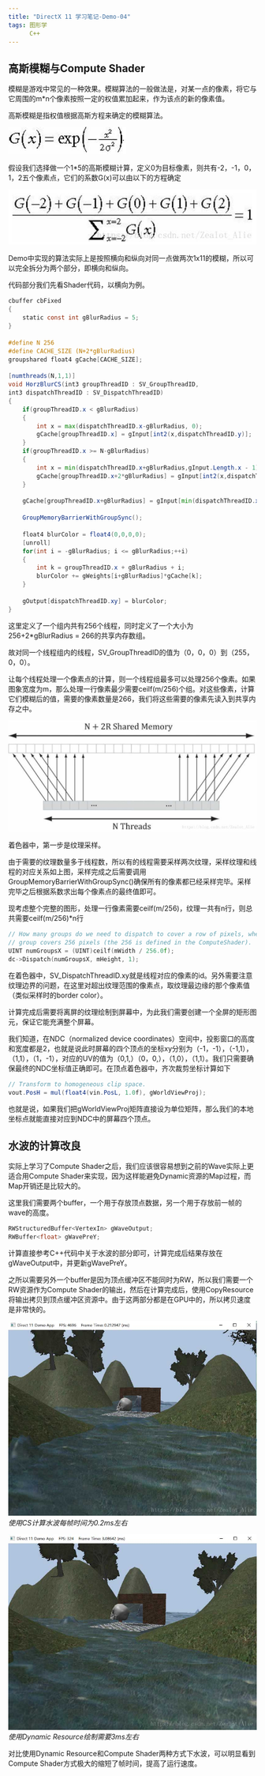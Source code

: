 ```yaml
---
title: "DirectX 11 学习笔记-Demo-04"
tags: 图形学
      C++
---
```


## 高斯模糊与Compute Shader

模糊是游戏中常见的一种效果。模糊算法的一般做法是，对某一点的像素，将它与它周围的m*n个像素按照一定的权值累加起来，作为该点的新的像素值。

高斯模糊是指权值根据高斯方程来确定的模糊算法。<!--more-->

![format1](/assets/images/2018-09-15-DX11Demo04/1.jpg)

假设我们选择做一个1*5的高斯模糊计算，定义0为目标像素，则共有-2，-1，0，1，2五个像素点，它们的系数G(x)可以由以下的方程确定

![format2](/assets/images/2018-09-15-DX11Demo04/2.jpg)

Demo中实现的算法实际上是按照横向和纵向对同一点做两次1x11的模糊，所以可以完全拆分为两个部分，即横向和纵向。

代码部分我们先看Shader代码，以横向为例。

```glsl
cbuffer cbFixed
{ 
    static const int gBlurRadius = 5;
}

#define N 256
#define CACHE_SIZE (N+2*gBlurRadius)
groupshared float4 gCache[CACHE_SIZE];

[numthreads(N,1,1)]
void HorzBlurCS(int3 groupThreadID : SV_GroupThreadID,
int3 dispatchThreadID : SV_DispatchThreadID)
{
    if(groupThreadID.x < gBlurRadius)
    {
        int x = max(dispatchThreadID.x-gBlurRadius, 0);
        gCache[groupThreadID.x] = gInput[int2(x,dispatchThreadID.y)];
    }
    if(groupThreadID.x >= N-gBlurRadius)
    {
        int x = min(dispatchThreadID.x+gBlurRadius,gInput.Length.x - 1);
        gCache[groupThreadID.x+2*gBlurRadius] = gInput[int2(x,dispatchThreadID.y)];
    }

    gCache[groupThreadID.x+gBlurRadius] = gInput[min(dispatchThreadID.xy, gInput.Length.xy-1)];

    GroupMemoryBarrierWithGroupSync();

    float4 blurColor = float4(0,0,0,0);
    [unroll]
    for(int i = -gBlurRadius; i <= gBlurRadius;++i)
    {
        int k = groupThreadID.x + gBlurRadius + i;
        blurColor += gWeights[i+gBlurRadius]*gCache[k];
    }

    gOutput[dispatchThreadID.xy] = blurColor;
}
```

这里定义了一个组内共有256个线程，同时定义了一个大小为256+2*gBlurRadius = 266的共享内存数组。

故对同一个线程组内的线程，SV_GroupThreadID的值为（0，0，0）到（255，0，0）。

让每个线程处理一个像素点的计算，则一个线程组最多可以处理256个像素。如果图象宽度为m，那么处理一行像素最少需要ceilf(m/256)个组。对这些像素，计算它们模糊后的值，需要的像素数量是266，我们将这些需要的像素先读入到共享内存之中。

![threadsMapping](/assets/images/2018-09-15-DX11Demo04/3.jpg)

着色器中，第一步是纹理采样。

由于需要的纹理数量多于线程数，所以有的线程需要采样两次纹理，采样纹理和线程的对应关系如上图，采样完成之后需要调用GroupMemoryBarrierWithGroupSync()确保所有的像素都已经采样完毕。采样完毕之后根据系数求出每个像素点的最终值即可。 

现考虑整个完整的图形，处理一行像素需要ceilf(m/256)，纹理一共有n行，则总共需要ceilf(m/256)*n行

```c++
// How many groups do we need to dispatch to cover a row of pixels, where each
// group covers 256 pixels (the 256 is defined in the ComputeShader).
UINT numGroupsX = (UINT)ceilf(mWidth / 256.0f);
dc->Dispatch(numGroupsX, mHeight, 1);
```

在着色器中，SV_DispatchThreadID.xy就是线程对应的像素的id。另外需要注意纹理边界的问题，在这里对超出纹理范围的像素点，取纹理最边缘的那个像素值（类似采样时的border color）。

计算完成后需要将离屏的纹理绘制到屏幕中，为此我们需要创建一个全屏的矩形图元，保证它能充满整个屏幕。

我们知道，在NDC（normalized device coordinates）空间中，投影窗口的高度和宽度都是2，也就是说此时屏幕的四个顶点的坐标xy分别为（-1，-1），（-1,1），（1,1），（1，-1），对应的UV的值为（0,1,）（0，0,），（1,0），（1,1）。我们只需要确保最终的NDC坐标值正确即可。在顶点着色器中，齐次裁剪坐标计算如下

```glsl
// Transform to homogeneous clip space.
vout.PosH = mul(float4(vin.PosL, 1.0f), gWorldViewProj);
```

也就是说，如果我们把gWorldViewProj矩阵直接设为单位矩阵，那么我们的本地坐标点就能直接对应到NDC中的屏幕四个顶点。

## 水波的计算改良 

实际上学习了Compute Shader之后，我们应该很容易想到之前的Wave实际上更适合用Compute Shader来实现，因为这样能避免Dynamic资源的Map过程，而Map开销还是比较大的。

这里我们需要两个buffer，一个用于存放顶点数据，另一个用于存放前一帧的wave的高度。

```glsl
RWStructuredBuffer<VertexIn> gWaveOutput;
RWBuffer<float> gWavePreY;
```

计算直接参考C++代码中关于水波的部分即可，计算完成后结果存放在gWaveOutput中，并更新gWavePreY。

之所以需要另外一个buffer是因为顶点缓冲区不能同时为RW，所以我们需要一个RW资源作为Compute Shader的输出，然后在计算完成后，使用CopyResource将输出拷贝到顶点缓冲区资源中。由于这两部分都是在GPU中的，所以拷贝速度是非常快的。

![warter1](/assets/images/2018-09-15-DX11Demo04/4.jpg)
<br>*使用CS计算水波每帧时间为0.2ms左右*

![warter2](/assets/images/2018-09-15-DX11Demo04/5.jpg)
<br>*使用Dynamic Resource绘制需要3ms左右*

对比使用Dynamic Resource和Compute Shader两种方式下水波，可以明显看到Compute Shader方式极大的缩短了帧时间，提高了运行速度。
